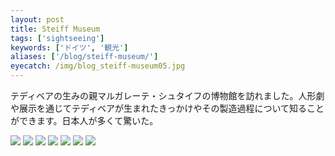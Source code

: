 ```yaml
---
layout: post
title: Steiff Museum
tags: ['sightseeing']
keywords: ['ドイツ', '観光']
aliases: ['/blog/steiff-museum/']
eyecatch: /img/blog_steiff-museum05.jpg
---
```


テディベアの生みの親マルガレーテ・シュタイフの博物館を訪れました。人形劇や展示を通じてテディベアが生まれたきっかけやその製造過程について知ることができます。日本人が多くて驚いた。

<img src="/img/blog_steiff-museum01.jpg" class="image-on-frame image-fade">

<img src="/img/blog_steiff-museum02.jpg" class="image-on-frame image-fade">

<img src="/img/blog_steiff-museum03.jpg" class="image-on-frame image-fade">

<img src="/img/blog_steiff-museum04.jpg" class="image-on-frame image-fade">

<img src="/img/blog_steiff-museum05.jpg" class="image-on-frame image-fade">

<img src="/img/blog_steiff-museum06.jpg" class="image-on-frame image-fade">

<img src="/img/blog_steiff-museum07.jpg" class="image-on-frame image-fade">